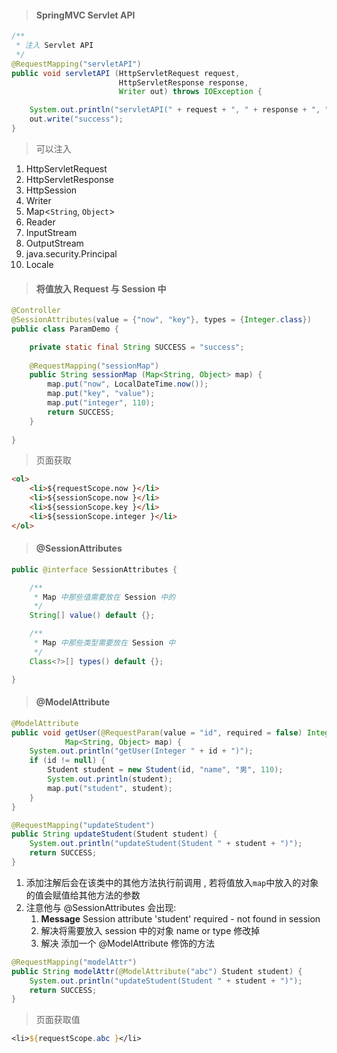 > #### SpringMVC Servlet API

```java
/**
 * 注入 Servlet API 
 */
@RequestMapping("servletAPI")
public void servletAPI (HttpServletRequest request, 
                        HttpServletResponse response, 
                        Writer out) throws IOException {

    System.out.println("servletAPI(" + request + ", " + response + ", " + out + ")");
	out.write("success");
}
```

> 可以注入

1. HttpServletRequest
2. HttpServletResponse
3. HttpSession
4. Writer
5. Map<`String`, `Object`>
6. Reader
7. InputStream
8. OutputStream
9. java.security.Principal
10. Locale

> #### 将值放入 Request 与 Session 中

```java
@Controller
@SessionAttributes(value = {"now", "key"}, types = {Integer.class})
public class ParamDemo {

	private static final String SUCCESS = "success";
		
	@RequestMapping("sessionMap")
	public String sessionMap (Map<String, Object> map) {
		map.put("now", LocalDateTime.now());
		map.put("key", "value");
		map.put("integer", 110);
		return SUCCESS;
	}
	
}
```

> 页面获取

```html
<ol>
    <li>${requestScope.now }</li>
    <li>${sessionScope.now }</li>
    <li>${sessionScope.key }</li>
    <li>${sessionScope.integer }</li>
</ol>
```

> #### @SessionAttributes

```java
public @interface SessionAttributes {

	/**
	 * Map 中那些值需要放在 Session 中的
	 */
	String[] value() default {};

	/**
	 * Map 中那些类型需要放在 Session 中
	 */
	Class<?>[] types() default {};

}
```

> #### @ModelAttribute

```java
@ModelAttribute
public void getUser(@RequestParam(value = "id", required = false) Integer id, 
			Map<String, Object> map) {
    System.out.println("getUser(Integer " + id + ")");
    if (id != null) {
        Student student = new Student(id, "name", "男", 110);
        System.out.println(student);
        map.put("student", student);
    }
}

@RequestMapping("updateStudent")
public String updateStudent(Student student) {
    System.out.println("updateStudent(Student " + student + ")");
    return SUCCESS;
}
```

1. 添加注解后会在该类中的其他方法执行前调用 , 若将值放入`map`中放入的对象的值会赋值给其他方法的参数
2. 注意他与 @SessionAttributes 会出现: 
   1. **Message** Session attribute 'student' required - not found in session
   2. 解决将需要放入 session 中的对象 name or type 修改掉
   3. 解决 添加一个 @ModelAttribute 修饰的方法

```java
@RequestMapping("modelAttr")
public String modelAttr(@ModelAttribute("abc") Student student) {
    System.out.println("updateStudent(Student " + student + ")");
    return SUCCESS;
}
```

> 页面获取值

```jsp
<li>${requestScope.abc }</li>
```

